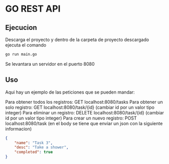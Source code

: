 # GO REST API

## Ejecucion
Descarga el proyecto y dentro de la carpeta de proyecto descargado ejecuta el comando 
```bash
go run main.go
```
Se levantara un servidor en el puerto 8080

## Uso
Aqui hay un ejemplo de las peticiones que se pueden mandar:

Para obtener todos los registros: GET localhost:8080/tasks
Para obtener un solo registro: GET localhost:8080/task/{id} (cambiar id por un valor tipo integer)
Para eliminar un registro: DELETE localhost:8080/task/{id} (cambiar id por un valor tipo integer)
Para crear un nuevo registro: POST localhost:8080/task (en el body se tiene que enviar un json con la siguiente informacion)
```json
{
	"name": "Task 3",
	"desc": "Take a shower",
	"completed": true
}
```
